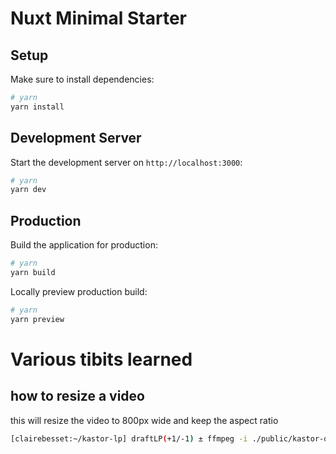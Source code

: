 # Nuxt Minimal Starter


## Setup

Make sure to install dependencies:

```bash
# yarn
yarn install
```

## Development Server

Start the development server on `http://localhost:3000`:

```bash
# yarn
yarn dev
```

## Production

Build the application for production:

```bash
# yarn
yarn build
```

Locally preview production build:

```bash
# yarn
yarn preview
```

# Various tibits learned

## how to resize a video

this will resize the video to 800px wide and keep the aspect ratio

```bash
[clairebesset:~/kastor-lp] draftLP(+1/-1) ± ffmpeg -i ./public/kastor-demo.mp4 -filter:v scale=800:-1 -c:a copy ./public/kastor-demo-800.mp4
```

